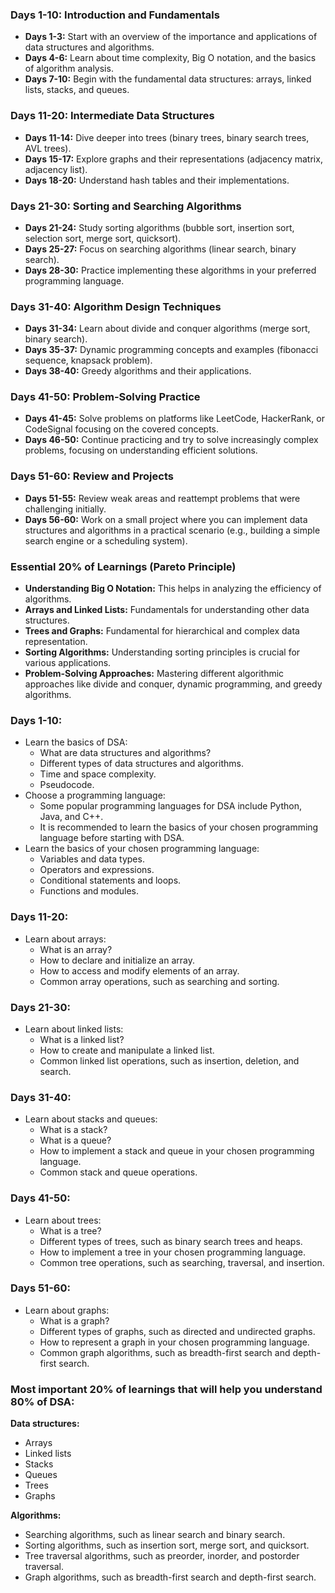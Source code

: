 ### Days 1-10: Introduction and Fundamentals

- **Days 1-3:** Start with an overview of the importance and applications of data structures and algorithms.
- **Days 4-6:** Learn about time complexity, Big O notation, and the basics of algorithm analysis.
- **Days 7-10:** Begin with the fundamental data structures: arrays, linked lists, stacks, and queues.

### Days 11-20: Intermediate Data Structures

- **Days 11-14:** Dive deeper into trees (binary trees, binary search trees, AVL trees).
- **Days 15-17:** Explore graphs and their representations (adjacency matrix, adjacency list).
- **Days 18-20:** Understand hash tables and their implementations.

### Days 21-30: Sorting and Searching Algorithms

- **Days 21-24:** Study sorting algorithms (bubble sort, insertion sort, selection sort, merge sort, quicksort).
- **Days 25-27:** Focus on searching algorithms (linear search, binary search).
- **Days 28-30:** Practice implementing these algorithms in your preferred programming language.

### Days 31-40: Algorithm Design Techniques

- **Days 31-34:** Learn about divide and conquer algorithms (merge sort, binary search).
- **Days 35-37:** Dynamic programming concepts and examples (fibonacci sequence, knapsack problem).
- **Days 38-40:** Greedy algorithms and their applications.

### Days 41-50: Problem-Solving Practice

- **Days 41-45:** Solve problems on platforms like LeetCode, HackerRank, or CodeSignal focusing on the covered concepts.
- **Days 46-50:** Continue practicing and try to solve increasingly complex problems, focusing on understanding efficient solutions.

### Days 51-60: Review and Projects

- **Days 51-55:** Review weak areas and reattempt problems that were challenging initially.
- **Days 56-60:** Work on a small project where you can implement data structures and algorithms in a practical scenario (e.g., building a simple search engine or a scheduling system).

### Essential 20% of Learnings (Pareto Principle)

- **Understanding Big O Notation:** This helps in analyzing the efficiency of algorithms.
- **Arrays and Linked Lists:** Fundamentals for understanding other data structures.
- **Trees and Graphs:** Fundamental for hierarchical and complex data representation.
- **Sorting Algorithms:** Understanding sorting principles is crucial for various applications.
- **Problem-Solving Approaches:** Mastering different algorithmic approaches like divide and conquer, dynamic programming, and greedy algorithms.

### Days 1-10:

- Learn the basics of DSA:
  - What are data structures and algorithms?
  - Different types of data structures and algorithms.
  - Time and space complexity.
  - Pseudocode.
- Choose a programming language:
  - Some popular programming languages for DSA include Python, Java, and C++.
  - It is recommended to learn the basics of your chosen programming language before starting with DSA.
- Learn the basics of your chosen programming language:
  - Variables and data types.
  - Operators and expressions.
  - Conditional statements and loops.
  - Functions and modules.

### Days 11-20:

- Learn about arrays:
  - What is an array?
  - How to declare and initialize an array.
  - How to access and modify elements of an array.
  - Common array operations, such as searching and sorting.

### Days 21-30:

- Learn about linked lists:
  - What is a linked list?
  - How to create and manipulate a linked list.
  - Common linked list operations, such as insertion, deletion, and search.

### Days 31-40:

- Learn about stacks and queues:
  - What is a stack?
  - What is a queue?
  - How to implement a stack and queue in your chosen programming language.
  - Common stack and queue operations.

### Days 41-50:

- Learn about trees:
  - What is a tree?
  - Different types of trees, such as binary search trees and heaps.
  - How to implement a tree in your chosen programming language.
  - Common tree operations, such as searching, traversal, and insertion.

### Days 51-60:

- Learn about graphs:
  - What is a graph?
  - Different types of graphs, such as directed and undirected graphs.
  - How to represent a graph in your chosen programming language.
  - Common graph algorithms, such as breadth-first search and depth-first search.

### Most important 20% of learnings that will help you understand 80% of DSA:

**Data structures:**
- Arrays
- Linked lists
- Stacks
- Queues
- Trees
- Graphs

**Algorithms:**
- Searching algorithms, such as linear search and binary search.
- Sorting algorithms, such as insertion sort, merge sort, and quicksort.
- Tree traversal algorithms, such as preorder, inorder, and postorder traversal.
- Graph algorithms, such as breadth-first search and depth-first search.
